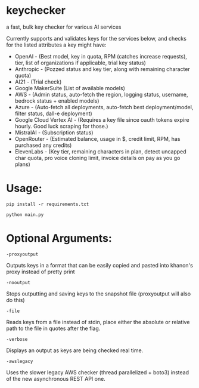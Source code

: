 # keychecker
a fast, bulk key checker for various AI services

Currently supports and validates keys for the services below, and checks for the listed attributes a key might have:

- OpenAI - (Best model, key in quota, RPM (catches increase requests), tier, list of organizations if applicable, trial key status)
- Anthropic - (Pozzed status and key tier, along with remaining character quota)
- AI21 - (Trial check)
- Google MakerSuite (List of available models)
- AWS - (Admin status, auto-fetch the region, logging status, username, bedrock status + enabled models)
- Azure - (Auto-fetch all deployments, auto-fetch best deployment/model, filter status, dall-e deployment)
- Google Cloud Vertex AI - (Requires a key file since oauth tokens expire hourly. Good luck scraping for those.)
- MistralAI - (Subscription status)
- OpenRouter - (Estimated balance, usage in $, credit limit, RPM, has purchased any credits)
- ElevenLabs - (Key tier, remaining characters in plan, detect uncapped char quota, pro voice cloning limit, invoice details on pay as you go plans)

# Usage:
`pip install -r requirements.txt`

`python main.py`

# Optional Arguments:

`-proxyoutput`

Outputs keys in a format that can be easily copied and pasted into khanon's proxy instead of pretty print


`-nooutput`

Stops outputting and saving keys to the snapshot file (proxyoutput will also do this)

`-file`

Reads keys from a file instead of stdin, place either the absolute or relative path to the file in quotes after the flag.

`-verbose`

Displays an output as keys are being checked real time.

`-awslegacy`

Uses the slower legacy AWS checker (thread parallelized + boto3) instead of the new asynchronous REST API one.